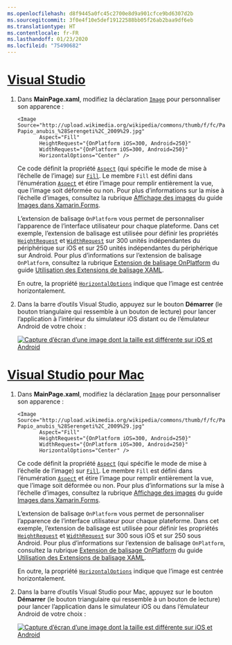 ```yaml
---
ms.openlocfilehash: d8f9445a0fc45c2700e8d9a901cfce9bd6307d2b
ms.sourcegitcommit: 3f0e4f10e5def19122588bb05f26ab2baa9df6eb
ms.translationtype: HT
ms.contentlocale: fr-FR
ms.lasthandoff: 01/23/2020
ms.locfileid: "75490682"
---
```

# <a name="visual-studiotabvswin"></a>[Visual Studio](#tab/vswin)

1. Dans **MainPage.xaml**, modifiez la déclaration [`Image`](xref:Xamarin.Forms.Image) pour personnaliser son apparence :

    ```xaml
    <Image Source="http://upload.wikimedia.org/wikipedia/commons/thumb/f/fc/Papio_anubis_%28Serengeti%2C_2009%29.jpg/200px-Papio_anubis_%28Serengeti%2C_2009%29.jpg"
           Aspect="Fill"
           HeightRequest="{OnPlatform iOS=300, Android=250}"
           WidthRequest="{OnPlatform iOS=300, Android=250}"
           HorizontalOptions="Center" />
    ```

    Ce code définit la propriété [`Aspect`](xref:Xamarin.Forms.Image.Aspect) (qui spécifie le mode de mise à l’échelle de l’image) sur [`Fill`](xref:Xamarin.Forms.Aspect.Fill). Le membre `Fill` est défini dans l’énumération [`Aspect`](xref:Xamarin.Forms.Aspect) et étire l’image pour remplir entièrement la vue, que l’image soit déformée ou non. Pour plus d’informations sur la mise à l’échelle d’images, consultez la rubrique [Affichage des images](~/xamarin-forms/user-interface/images.md#display-images) du guide [Images dans Xamarin.Forms](~/xamarin-forms/user-interface/images.md).

    L’extension de balisage `OnPlatform` vous permet de personnaliser l’apparence de l’interface utilisateur pour chaque plateforme. Dans cet exemple, l’extension de balisage est utilisée pour définir les propriétés [`HeightRequest`](xref:Xamarin.Forms.VisualElement.HeightRequest) et [`WidthRequest`](xref:Xamarin.Forms.VisualElement.WidthRequest) sur 300 unités indépendantes du périphérique sur iOS et sur 250 unités indépendantes du périphérique sur Android. Pour plus d’informations sur l’extension de balisage `OnPlatform`, consultez la rubrique [Extension de balisage OnPlatform](~/xamarin-forms/xaml/markup-extensions/consuming.md#onplatform) du guide [Utilisation des Extensions de balisage XAML](~/xamarin-forms/xaml/markup-extensions/consuming.md).

    En outre, la propriété [`HorizontalOptions`](xref:Xamarin.Forms.View.HorizontalOptions) indique que l’image est centrée horizontalement.

1. Dans la barre d’outils Visual Studio, appuyez sur le bouton **Démarrer** (le bouton triangulaire qui ressemble à un bouton de lecture) pour lancer l’application à l’intérieur du simulateur iOS distant ou de l’émulateur Android de votre choix :

    [![Capture d’écran d’une image dont la taille est différente sur iOS et Android](../images/customize-appearance.png "Image dimensionnée en fonction de la plateforme")](../images/customize-appearance-large.png#lightbox "Image dimensionnée en fonction de la plateforme")

# <a name="visual-studio-for-mactabvsmac"></a>[Visual Studio pour Mac](#tab/vsmac)

1. Dans **MainPage.xaml**, modifiez la déclaration [`Image`](xref:Xamarin.Forms.Image) pour personnaliser son apparence :

    ```xaml
    <Image Source="http://upload.wikimedia.org/wikipedia/commons/thumb/f/fc/Papio_anubis_%28Serengeti%2C_2009%29.jpg/200px-Papio_anubis_%28Serengeti%2C_2009%29.jpg"
           Aspect="Fill"
           HeightRequest="{OnPlatform iOS=300, Android=250}"
           WidthRequest="{OnPlatform iOS=300, Android=250}"
           HorizontalOptions="Center" />
    ```

    Ce code définit la propriété [`Aspect`](xref:Xamarin.Forms.Image.Aspect) (qui spécifie le mode de mise à l’échelle de l’image) sur [`Fill`](xref:Xamarin.Forms.Aspect.Fill). Le membre `Fill` est défini dans l’énumération [`Aspect`](xref:Xamarin.Forms.Aspect) et étire l’image pour remplir entièrement la vue, que l’image soit déformée ou non. Pour plus d’informations sur la mise à l’échelle d’images, consultez la rubrique [Affichage des images](~/xamarin-forms/user-interface/images.md#display-images) du guide [Images dans Xamarin.Forms](~/xamarin-forms/user-interface/images.md).

    L’extension de balisage `OnPlatform` vous permet de personnaliser l’apparence de l’interface utilisateur pour chaque plateforme. Dans cet exemple, l’extension de balisage est utilisée pour définir les propriétés [`HeightRequest`](xref:Xamarin.Forms.VisualElement.HeightRequest) et [`WidthRequest`](xref:Xamarin.Forms.VisualElement.WidthRequest) sur 300 sous iOS et sur 250 sous Android. Pour plus d’informations sur l’extension de balisage `OnPlatform`, consultez la rubrique [Extension de balisage OnPlatform](~/xamarin-forms/xaml/markup-extensions/consuming.md#onplatform) du guide [Utilisation des Extensions de balisage XAML](~/xamarin-forms/xaml/markup-extensions/consuming.md).

    En outre, la propriété [`HorizontalOptions`](xref:Xamarin.Forms.View.HorizontalOptions) indique que l’image est centrée horizontalement.

1. Dans la barre d’outils Visual Studio pour Mac, appuyez sur le bouton **Démarrer** (le bouton triangulaire qui ressemble à un bouton de lecture) pour lancer l’application dans le simulateur iOS ou dans l’émulateur Android de votre choix :

    [![Capture d’écran d’une image dont la taille est différente sur iOS et Android](../images/customize-appearance.png "Image dimensionnée en fonction de la plateforme")](../images/customize-appearance-large.png#lightbox "Image dimensionnée en fonction de la plateforme")
